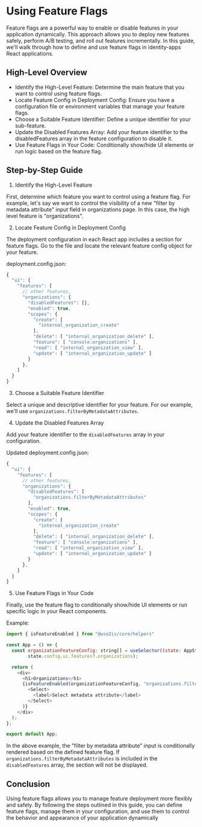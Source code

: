 # Using Feature Flags

Feature flags are a powerful way to enable or disable features in your application dynamically. This approach allows you to 
deploy new features safely, perform A/B testing, and roll out features incrementally. In this guide, we'll walk through how to 
define and use feature flags in identity-apps React applications.

## High-Level Overview

- Identify the High-Level Feature: Determine the main feature that you want to control using feature flags.
- Locate Feature Config in Deployment Config: Ensure you have a configuration file or environment variables that manage your feature flags.
- Choose a Suitable Feature Identifier: Define a unique identifier for your sub-feature.
- Update the Disabled Features Array: Add your feature identifier to the disabledFeatures array in the feature configuration to disable it.
- Use Feature Flags in Your Code: Conditionally show/hide UI elements or run logic based on the feature flag.

## Step-by-Step Guide

1. Identify the High-Level Feature

First, determine which feature you want to control using a feature flag. For example, let's say we want to control the visibility
of a new "filter by metadata attribute" input field in organizations page. In this case, the high level feature is "organizations".

2. Locate Feature Config in Deployment Config

The deployment configuration in each React app includes a section for feature flags. Go to the file and locate the relevant
feature config object for your feature.

deployment.config.json:

```js
{
  "ui": {
    "features": [
      // other features,
      "organizations": { 
        "disabledFeatures": [],
        "enabled": true,
        "scopes": {
          "create": [ 
            "internal_organization_create"
          ],
          "delete": [ "internal_organization_delete" ],
          "feature": [ "console:organizations" ],
          "read": [ "internal_organization_view" ], 
          "update": [ "internal_organization_update" ] 
        }
      },   
    ]
  }
}
```

3. Choose a Suitable Feature Identifier

Select a unique and descriptive identifier for your feature. For our example, we'll use `organizations.filterByMetadataAttributes`.

4. Update the Disabled Features Array
   
Add your feature identifier to the `disabledFeatures` array in your configuration.

Updated deployment.config.json:

```js
{
  "ui": {
    "features": [
      // other features,
      "organizations": { 
        "disabledFeatures": [
          "organizations.filterByMetadataAttributes"
        ],
        "enabled": true,
        "scopes": {
          "create": [ 
            "internal_organization_create"
          ],
          "delete": [ "internal_organization_delete" ],
          "feature": [ "console:organizations" ],
          "read": [ "internal_organization_view" ], 
          "update": [ "internal_organization_update" ] 
        }
      },   
    ]
  }
}
```

5. Use Feature Flags in Your Code

Finally, use the feature flag to conditionally show/hide UI elements or run specific logic in your React components.

Example:

```js
import { isFeatureEnabled } from "@wso2is/core/helpers"

const App = () => {
  const organizationFeatureConfig: string[] = useSelector((state: AppState) =>
        state.config.ui.features?.organizations);

  return (
    <div>
      <h1>Organizations</h1>
      {isFeatureEnabled(organizationFeatureConfig, "organizations.filterByMetadataAttributes") && (
        <Select>
          <label>Select metadata attribute</label>
        </Select>
      )}
    </div>
  );
};

export default App;
```

In the above example, the "filter by metadata attribute" input is conditionally rendered based on the defined feature flag. If
`organizations.filterByMetadataAttributes` is included in the `disabledFeatures` array, the section will not be displayed.

## Conclusion

Using feature flags allows you to manage feature deployment more flexibly and safely. By following the steps outlined in this 
guide, you can define feature flags, manage them in your configuration, and use them to control the behavior and appearance of 
your application dynamically
